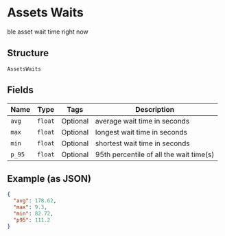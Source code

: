 
# Assets Waits

ble asset wait time right now

## Structure

`AssetsWaits`

## Fields

| Name | Type | Tags | Description |
|  --- | --- | --- | --- |
| `avg` | `float` | Optional | average wait time in seconds |
| `max` | `float` | Optional | longest wait time in seconds |
| `min` | `float` | Optional | shortest wait time in seconds |
| `p_95` | `float` | Optional | 95th percentile of all the wait time(s) |

## Example (as JSON)

```json
{
  "avg": 178.62,
  "max": 9.3,
  "min": 82.72,
  "p95": 111.2
}
```

